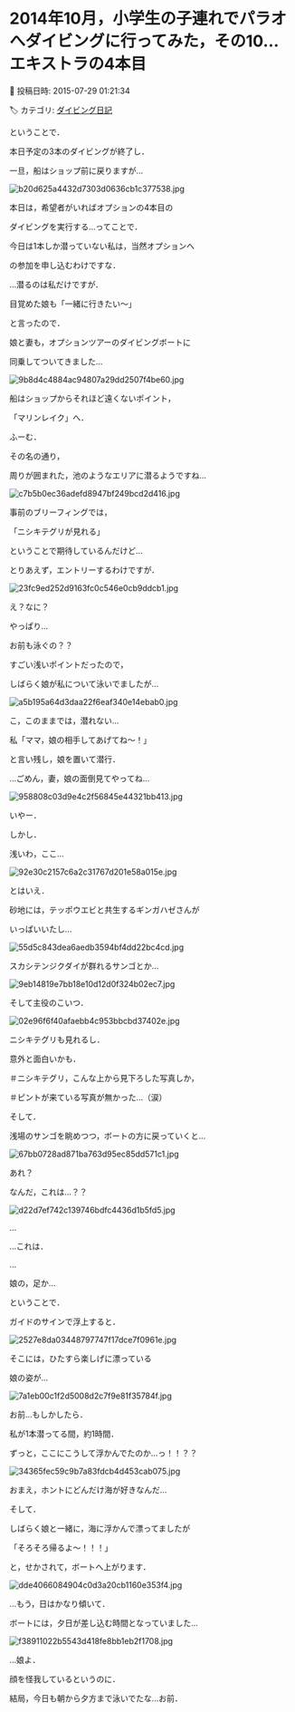 # 2014年10月，小学生の子連れでパラオへダイビングに行ってみた，その10…エキストラの4本目

📅 投稿日時: 2015-07-29 01:21:34

🏷️ カテゴリ: [ダイビング日記](ce3a7a8d424d112fce83ee85c81a0e344.md)

ということで．


本日予定の3本のダイビングが終了し．


一旦，船はショップ前に戻りますが…




![b20d625a4432d7303d0636cb1c377538.jpg](images/b20d625a4432d7303d0636cb1c377538.jpg)







本日は，希望者がいればオプションの4本目の


ダイビングを実行する…ってことで．


今日は1本しか潜っていない私は，当然オプションへ


の参加を申し込むわけですな．





…潜るのは私だけですが．


目覚めた娘も「一緒に行きたい～」


と言ったので．


娘と妻も，オプションツアーのダイビングボートに


同乗してついてきました…




![9b8d4c4884ac94807a29dd2507f4be60.jpg](images/9b8d4c4884ac94807a29dd2507f4be60.jpg)







船はショップからそれほど遠くないポイント，


「マリンレイク」へ．





ふーむ．


その名の通り，


周りが囲まれた，池のようなエリアに潜るようですね…




![c7b5b0ec36adefd8947bf249bcd2d416.jpg](images/c7b5b0ec36adefd8947bf249bcd2d416.jpg)




事前のブリーフィングでは，


「ニシキテグリが見れる」


ということで期待しているんだけど…





とりあえず，エントリーするわけですが．




![23fc9ed252d9163fc0c546e0cb9ddcb1.jpg](images/23fc9ed252d9163fc0c546e0cb9ddcb1.jpg)




え？なに？


やっぱり…


お前も泳ぐの？？





すごい浅いポイントだったので，


しばらく娘が私について泳いでましたが…




![a5b195a64d3daa22f6eaf340e14ebab0.jpg](images/a5b195a64d3daa22f6eaf340e14ebab0.jpg)




こ，このままでは，潜れない…





私「ママ，娘の相手してあげてね～！」





と言い残し，娘を置いて潜行．


…ごめん，妻，娘の面倒見てやってね…




![958808c03d9e4c2f56845e44321bb413.jpg](images/958808c03d9e4c2f56845e44321bb413.jpg)







いやー．


しかし．


浅いわ，ここ…




![92e30c2157c6a2c31767d201e58a015e.jpg](images/92e30c2157c6a2c31767d201e58a015e.jpg)







とはいえ．


砂地には，テッポウエビと共生するギンガハゼさんが


いっぱいいたし…




![55d5c843dea6aedb3594bf4dd22bc4cd.jpg](images/55d5c843dea6aedb3594bf4dd22bc4cd.jpg)







スカシテンジクダイが群れるサンゴとか…




![9eb14819e7bb18e10d12d0f324b02ec7.jpg](images/9eb14819e7bb18e10d12d0f324b02ec7.jpg)







そして主役のこいつ．




![02e96f6f40afaebb4c953bbcbd37402e.jpg](images/02e96f6f40afaebb4c953bbcbd37402e.jpg)




ニシキテグリも見れるし．


意外と面白いかも．


＃ニシキテグリ，こんな上から見下ろした写真しか，


＃ピントが来ている写真が無かった…（涙）





そして．


浅場のサンゴを眺めつつ，ボートの方に戻っていくと…




![67bb0728ad871ba763d95ec85dd571c1.jpg](images/67bb0728ad871ba763d95ec85dd571c1.jpg)







あれ？


なんだ，これは…？？




![d22d7ef742c139746bdfc4436d1b5fd5.jpg](images/d22d7ef742c139746bdfc4436d1b5fd5.jpg)




…


…これは．


…


娘の，足か…





ということで．


ガイドのサインで浮上すると．




![2527e8da03448797747f17dce7f0961e.jpg](images/2527e8da03448797747f17dce7f0961e.jpg)







そこには，ひたすら楽しげに漂っている


娘の姿が…




![7a1eb00c1f2d5008d2c7f9e81f35784f.jpg](images/7a1eb00c1f2d5008d2c7f9e81f35784f.jpg)







お前…もしかしたら．


私が1本潜ってる間，約1時間．


ずっと，ここにこうして浮かんでたのか…っ！！？？




![34365fec59c9b7a83fdcb4d453cab075.jpg](images/34365fec59c9b7a83fdcb4d453cab075.jpg)




おまえ，ホントにどんだけ海が好きなんだ…





そして．


しばらく娘と一緒に，海に浮かんで漂ってましたが


「そろそろ帰るよ～！！！」


と，せかされて，ボートへ上がります．




![dde4066084904c0d3a20cb1160e353f4.jpg](images/dde4066084904c0d3a20cb1160e353f4.jpg)







…もう，日はかなり傾いて．


ボートには，夕日が差し込む時間となっていました…




![f38911022b5543d418fe8bb1eb2f1708.jpg](images/f38911022b5543d418fe8bb1eb2f1708.jpg)







…娘よ．


顔を怪我しているというのに．


結局，今日も朝から夕方まで泳いでたな…お前．
